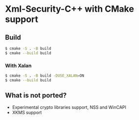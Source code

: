 # Xml-Security-C++ with CMake support

## Build
```bash
$ cmake -S . -B build
$ cmake --build build
```

### With Xalan
```bash
$ cmake -S . -B build -DUSE_XALAN=ON
$ cmake --build build
```

## What is not ported?
- Experimental crypto libraries support, NSS and WinCAPI
- XKMS support
